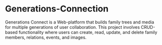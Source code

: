 # Generations-Connection
Generations Connect is a Web-platform that builds family trees and media for multiple generations of user collaboration. This project involves CRUD-based functionality where users can create, read, update, and delete family members, relations, events, and images.
